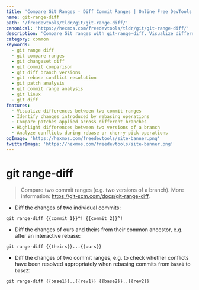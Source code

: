 ```yaml
---
title: 'Compare Git Ranges - Diff Commit Ranges | Online Free DevTools by Hexmos'
name: git-range-diff
path: '/freedevtools/tldr/git/git-range-diff/'
canonical: 'https://hexmos.com/freedevtools/tldr/git/git-range-diff/'
description: 'Compare Git ranges with git-range-diff. Visualize differences between commit ranges and identify changesets easily. Free online tool, no registration required.'
category: common
keywords:
  - git range diff
  - git compare ranges
  - git changeset diff
  - git commit comparison
  - git diff branch versions
  - git rebase conflict resolution
  - git patch analysis
  - git commit range analysis
  - git linux
  - git diff
features:
  - Visualize differences between two commit ranges
  - Identify changes introduced by rebasing operations
  - Compare patches applied across different branches
  - Highlight differences between two versions of a branch
  - Analyze conflicts during rebase or cherry-pick operations
ogImage: 'https://hexmos.com/freedevtools/site-banner.png'
twitterImage: 'https://hexmos.com/freedevtools/site-banner.png'
---
```


# git range-diff

> Compare two commit ranges (e.g. two versions of a branch).
> More information: <https://git-scm.com/docs/git-range-diff>.

- Diff the changes of two individual commits:

`git range-diff {{commit_1}}^! {{commit_2}}^!`

- Diff the changes of ours and theirs from their common ancestor, e.g. after an interactive rebase:

`git range-diff {{theirs}}...{{ours}}`

- Diff the changes of two commit ranges, e.g. to check whether conflicts have been resolved appropriately when rebasing commits from `base1` to `base2`:

`git range-diff {{base1}}..{{rev1}} {{base2}}..{{rev2}}`
